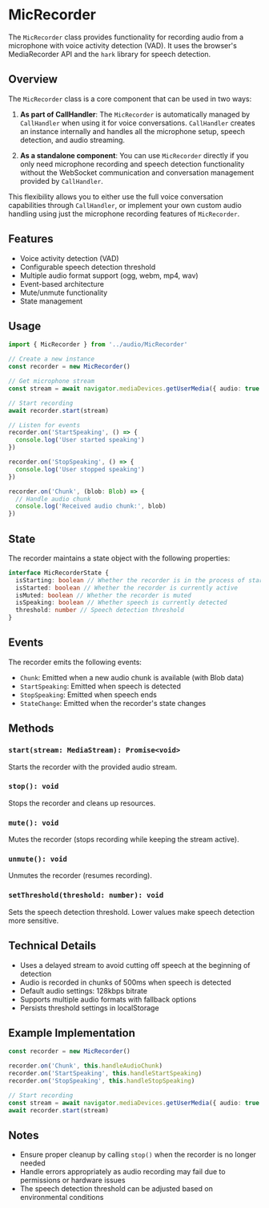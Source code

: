 # MicRecorder

The `MicRecorder` class provides functionality for recording audio from a microphone with voice activity detection (VAD). It uses the browser's MediaRecorder API and the `hark` library for speech detection.

## Overview

The `MicRecorder` class is a core component that can be used in two ways:

1. **As part of CallHandler**: The `MicRecorder` is automatically managed by `CallHandler` when using it for voice conversations. `CallHandler` creates an instance internally and handles all the microphone setup, speech detection, and audio streaming.

2. **As a standalone component**: You can use `MicRecorder` directly if you only need microphone recording and speech detection functionality without the WebSocket communication and conversation management provided by `CallHandler`.

This flexibility allows you to either use the full voice conversation capabilities through `CallHandler`, or implement your own custom audio handling using just the microphone recording features of `MicRecorder`.

## Features

- Voice activity detection (VAD)
- Configurable speech detection threshold
- Multiple audio format support (ogg, webm, mp4, wav)
- Event-based architecture
- Mute/unmute functionality
- State management

## Usage

```typescript
import { MicRecorder } from '../audio/MicRecorder'

// Create a new instance
const recorder = new MicRecorder()

// Get microphone stream
const stream = await navigator.mediaDevices.getUserMedia({ audio: true })

// Start recording
await recorder.start(stream)

// Listen for events
recorder.on('StartSpeaking', () => {
  console.log('User started speaking')
})

recorder.on('StopSpeaking', () => {
  console.log('User stopped speaking')
})

recorder.on('Chunk', (blob: Blob) => {
  // Handle audio chunk
  console.log('Received audio chunk:', blob)
})
```

## State

The recorder maintains a state object with the following properties:

```typescript
interface MicRecorderState {
  isStarting: boolean // Whether the recorder is in the process of starting
  isStarted: boolean // Whether the recorder is currently active
  isMuted: boolean // Whether the recorder is muted
  isSpeaking: boolean // Whether speech is currently detected
  threshold: number // Speech detection threshold
}
```

## Events

The recorder emits the following events:

- `Chunk`: Emitted when a new audio chunk is available (with Blob data)
- `StartSpeaking`: Emitted when speech is detected
- `StopSpeaking`: Emitted when speech ends
- `StateChange`: Emitted when the recorder's state changes

## Methods

### `start(stream: MediaStream): Promise<void>`

Starts the recorder with the provided audio stream.

### `stop(): void`

Stops the recorder and cleans up resources.

### `mute(): void`

Mutes the recorder (stops recording while keeping the stream active).

### `unmute(): void`

Unmutes the recorder (resumes recording).

### `setThreshold(threshold: number): void`

Sets the speech detection threshold. Lower values make speech detection more sensitive.

## Technical Details

- Uses a delayed stream to avoid cutting off speech at the beginning of detection
- Audio is recorded in chunks of 500ms when speech is detected
- Default audio settings: 128kbps bitrate
- Supports multiple audio formats with fallback options
- Persists threshold settings in localStorage

## Example Implementation

```typescript
const recorder = new MicRecorder()

recorder.on('Chunk', this.handleAudioChunk)
recorder.on('StartSpeaking', this.handleStartSpeaking)
recorder.on('StopSpeaking', this.handleStopSpeaking)

// Start recording
const stream = await navigator.mediaDevices.getUserMedia({ audio: true })
await recorder.start(stream)
```

## Notes

- Ensure proper cleanup by calling `stop()` when the recorder is no longer needed
- Handle errors appropriately as audio recording may fail due to permissions or hardware issues
- The speech detection threshold can be adjusted based on environmental conditions
